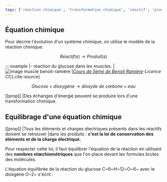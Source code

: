 ```yaml
---
tags: ['réaction chimique', 'transformation chimique', 'réactif', 'produit', 'équation de réaction', 'conservation des éléments', 'conservation de la charge']
---
```


<!-- 
## Transformation chimique

Lors d'une transformation chimique, certaines espèces chimiques apparaissent : les **réactifs**, et
de nouvelles espèces chimiques se forment, les **produits**.

::: example
|- Réaction entre le vinaigre et la levure
|![Transformation du système levure + vinaigre](../../images/transformation-levure-vinaigre.png)


[[prop]]
|En fonction ds quantités initiales de réactifs, il peut y avoir des restes d'un des
|réactifs dans l'état final. Ce réactif est appelé le **réactif en excès**. -->

## Équation chimique

Pour décrire l'évolution d'un système chimique, on utilise le modèle de la réaction chimique:

$$
R\acute{e}actif(s) \longrightarrow Produit(s)
$$

::: example
|- réaction du glucose dans les muscles.
|![image muscle benoit-ramière](../../images/muscle-benoit.ramiere.free.fr.png)
|*[Cours de 5ème de Benoit Ramière]()-Licence CC*{.cite-source}

$$
Glucose + dioxyg\grave{e}ne \longrightarrow dioxyde\ de\ carbone + eau
$$

[[prop]]
|Des échanges d'énergie peuvent se produire lors d'une transformation chimique.


## Equilibrage d'une équation chimique

[[prop]]
|Tous les éléments et charges électriques présents dans les réactifs doivent se retrouver
|dans les produits : **c'est la loi de conservation des éléments et de la charge électrique.**

Pour respecter cette loi, il faut équilibrer l'équation de la réaction
en utilisant des **nombres stœchiométriques** que l'on place devant les
formules brutes des molécules.

L'équation équilibrée de la réaction du glucose C~6~H~12~O~6~ avec le dioxgène O~2~ s'écrit :



